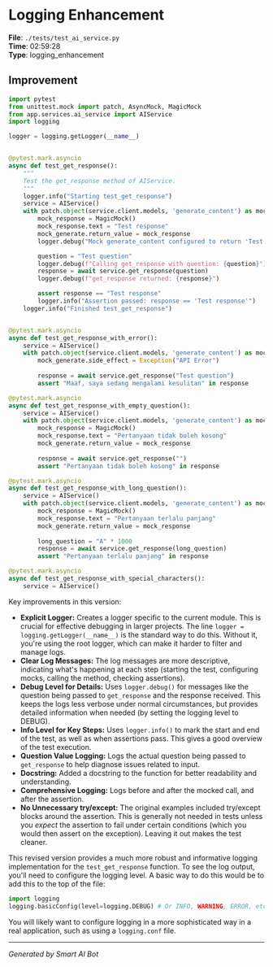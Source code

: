 # Logging Enhancement

**File**: `./tests/test_ai_service.py`  
**Time**: 02:59:28  
**Type**: logging_enhancement

## Improvement

```python
import pytest
from unittest.mock import patch, AsyncMock, MagicMock
from app.services.ai_service import AIService
import logging

logger = logging.getLogger(__name__)


@pytest.mark.asyncio
async def test_get_response():
    """
    Test the get_response method of AIService.
    """
    logger.info("Starting test_get_response")
    service = AIService()
    with patch.object(service.client.models, 'generate_content') as mock_generate:
        mock_response = MagicMock()
        mock_response.text = "Test response"
        mock_generate.return_value = mock_response
        logger.debug("Mock generate_content configured to return 'Test response'")

        question = "Test question"
        logger.debug(f"Calling get_response with question: {question}")
        response = await service.get_response(question)
        logger.debug(f"get_response returned: {response}")

        assert response == "Test response"
        logger.info("Assertion passed: response == 'Test response'")
    logger.info("Finished test_get_response")


@pytest.mark.asyncio
async def test_get_response_with_error():
    service = AIService()
    with patch.object(service.client.models, 'generate_content') as mock_generate:
        mock_generate.side_effect = Exception("API Error")
        
        response = await service.get_response("Test question")
        assert "Maaf, saya sedang mengalami kesulitan" in response

@pytest.mark.asyncio
async def test_get_response_with_empty_question():
    service = AIService()
    with patch.object(service.client.models, 'generate_content') as mock_generate:
        mock_response = MagicMock()
        mock_response.text = "Pertanyaan tidak boleh kosong"
        mock_generate.return_value = mock_response
        
        response = await service.get_response("")
        assert "Pertanyaan tidak boleh kosong" in response

@pytest.mark.asyncio
async def test_get_response_with_long_question():
    service = AIService()
    with patch.object(service.client.models, 'generate_content') as mock_generate:
        mock_response = MagicMock()
        mock_response.text = "Pertanyaan terlalu panjang"
        mock_generate.return_value = mock_response
        
        long_question = "A" * 1000
        response = await service.get_response(long_question)
        assert "Pertanyaan terlalu panjang" in response

@pytest.mark.asyncio
async def test_get_response_with_special_characters():
    service = AIService()

```

Key improvements in this version:

* **Explicit Logger:** Creates a logger specific to the current module. This is crucial for effective debugging in larger projects.  The line `logger = logging.getLogger(__name__)` is the standard way to do this.  Without it, you're using the root logger, which can make it harder to filter and manage logs.
* **Clear Log Messages:** The log messages are more descriptive, indicating what's happening at each step (starting the test, configuring mocks, calling the method, checking assertions).
* **Debug Level for Details:** Uses `logger.debug()` for messages like the question being passed to `get_response` and the response received. This keeps the logs less verbose under normal circumstances, but provides detailed information when needed (by setting the logging level to DEBUG).
* **Info Level for Key Steps:**  Uses `logger.info()` to mark the start and end of the test, as well as when assertions pass. This gives a good overview of the test execution.
* **Question Value Logging:**  Logs the actual question being passed to `get_response` to help diagnose issues related to input.
* **Docstring:** Added a docstring to the function for better readability and understanding.
* **Comprehensive Logging:** Logs before and after the mocked call, and after the assertion.
* **No Unnecessary try/except:**  The original examples included try/except blocks around the assertion.  This is generally not needed in tests unless you *expect* the assertion to fail under certain conditions (which you would then assert on the exception).  Leaving it out makes the test cleaner.

This revised version provides a much more robust and informative logging implementation for the `test_get_response` function.  To see the log output, you'll need to configure the logging level.  A basic way to do this would be to add this to the top of the file:

```python
import logging
logging.basicConfig(level=logging.DEBUG) # Or INFO, WARNING, ERROR, etc.
```

You will likely want to configure logging in a more sophisticated way in a real application, such as using a `logging.conf` file.

---
*Generated by Smart AI Bot*
